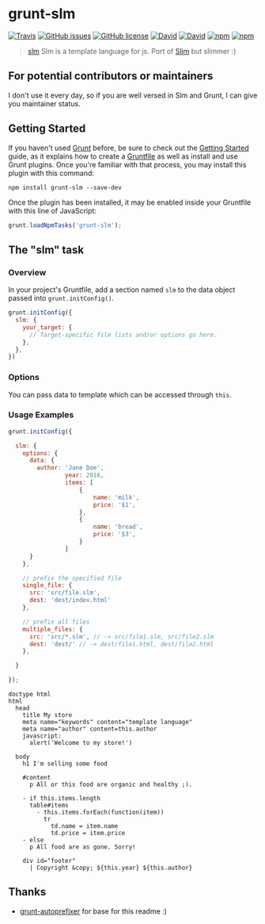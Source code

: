 # grunt-slm
[![Travis](https://img.shields.io/travis/MichaelDanilov/grunt-slm.svg?maxAge=2592000)](https://travis-ci.org/MichaelDanilov/grunt-slm) [![GitHub issues](https://img.shields.io/github/issues/MichaelDanilov/grunt-slm.svg)](https://github.com/MichaelDanilov/grunt-slm/issues) [![GitHub license](https://img.shields.io/badge/license-MIT-blue.svg)](https://raw.githubusercontent.com/MichaelDanilov/grunt-slm/master/LICENSE)
[![David](https://img.shields.io/david/MichaelDanilov/grunt-slm.svg?maxAge=2592000)]() [![David](https://img.shields.io/david/dev/MichaelDanilov/grunt-slm.svg?maxAge=2592000)]()
[![npm](https://img.shields.io/npm/dm/grunt-slm.svg?maxAge=2592000)](https://www.npmjs.com/package/grunt-slm) [![npm](https://img.shields.io/npm/dt/grunt-slm.svg?maxAge=2592000)](https://www.npmjs.com/package/grunt-slm)

> [slm](https://github.com/slm-lang/slm) Slm is a template language for js. Port of [Slim](http://slim-lang.com/) but slimmer :)

## For potential contributors or maintainers
I don't use it every day, so if you are well versed in Slm and Grunt, I can give you maintainer status.

## Getting Started

If you haven't used [Grunt](http://gruntjs.com/) before, be sure to check out the [Getting Started](http://gruntjs.com/getting-started) guide, as it explains how to create a [Gruntfile](http://gruntjs.com/sample-gruntfile) as well as install and use Grunt plugins. Once you're familiar with that process, you may install this plugin with this command:

```shell
npm install grunt-slm --save-dev
```

Once the plugin has been installed, it may be enabled inside your Gruntfile with this line of JavaScript:

```js
grunt.loadNpmTasks('grunt-slm');
```

## The "slm" task

### Overview
In your project's Gruntfile, add a section named `slm` to the data object passed into `grunt.initConfig()`.

```js
grunt.initConfig({
  slm: {
    your_target: {
      // Target-specific file lists and/or options go here.
    },
  },
})
```

### Options
You can pass data to template which can be accessed through `this`.

### Usage Examples

```js
grunt.initConfig({

  slm: {
    options: {
      data: {
        author: 'Jane Doe',
				year: 2016,
				items: [
					{
						name: 'milk',
						price: '$1',
					},
					{
						name: 'bread',
						price: '$3',
					}
				]
      }
    },

    // prefix the specified file
    single_file: {
      src: 'src/file.slm',
      dest: 'dest/index.html'
    },

    // prefix all files
    multiple_files: {
      src: 'src/*.slm', // -> src/file1.slm, src/file2.slm
      dest: 'dest/' // -> dest/file1.html, dest/file2.html
    },

  }

});
```

```slim
doctype html
html
  head
    title My store
    meta name="keywords" content="template language"
    meta name="author" content=this.author
    javascript:
      alert('Welcome to my store!')

  body
    h1 I'm selling some food

    #content
      p All or this food are organic and healthy ;).

    - if this.items.length
      table#items
        - this.items.forEach(function(item))
          tr
            td.name = item.name
            td.price = item.price
    - else
      p All food are as gone. Sorry!

    div id="footer"
      | Copyright &copy; ${this.year} ${this.author}

```

## Thanks
 - [grunt-autoprefixer](https://github.com/nDmitry/grunt-autoprefixer) for base for this readme :)
